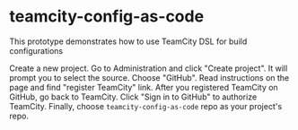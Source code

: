 # teamcity-config-as-code
This prototype demonstrates how to use TeamCity DSL for build configurations

Create a new project.
Go to Administration and click "Create project". 
It will prompt you to select the source. 
Choose "GitHub". 
Read instructions on the page and find "register TeamCity" link. 
After you registered TeamCity on GitHub, go back to TeamCity.
Click "Sign in to GitHub" to authorize TeamCity.
Finally, choose `teamcity-config-as-code` repo as your project's repo. 
